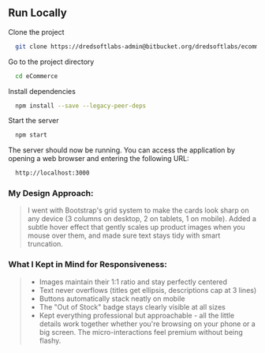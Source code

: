 ## Run Locally

Clone the project

```bash
  git clone https://dredsoftlabs-admin@bitbucket.org/dredsoftlabs/ecommerce.git
```

Go to the project directory

```bash
  cd eCommerce
```

Install dependencies

```bash
  npm install --save --legacy-peer-deps
```

Start the server

```bash
  npm start
```

The server should now be running. You can access the application by opening a web browser and entering the following URL:

```bash
  http://localhost:3000
```

### My Design Approach:
> I went with Bootstrap's grid system to make the cards look sharp on any device (3 columns on desktop, 2 on tablets, 1 on mobile). Added a subtle hover effect that gently scales up product images when you mouse over them, and made sure text stays tidy with smart truncation.

### What I Kept in Mind for Responsiveness:

> - Images maintain their 1:1 ratio and stay perfectly centered 
> - Text never overflows (titles get ellipsis, descriptions cap at 3 lines)
> - Buttons automatically stack neatly on mobile
> - The "Out of Stock" badge stays clearly visible at all sizes
> - Kept everything professional but approachable - all the little details work together whether you're browsing on your phone or a big screen. The micro-interactions feel premium without being flashy.
